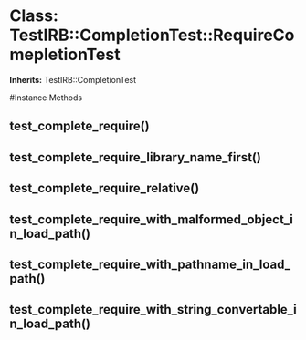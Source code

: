# Class: TestIRB::CompletionTest::RequireComepletionTest
**Inherits:** TestIRB::CompletionTest
    




#Instance Methods
## test_complete_require() [](#method-i-test_complete_require)

## test_complete_require_library_name_first() [](#method-i-test_complete_require_library_name_first)

## test_complete_require_relative() [](#method-i-test_complete_require_relative)

## test_complete_require_with_malformed_object_in_load_path() [](#method-i-test_complete_require_with_malformed_object_in_load_path)

## test_complete_require_with_pathname_in_load_path() [](#method-i-test_complete_require_with_pathname_in_load_path)

## test_complete_require_with_string_convertable_in_load_path() [](#method-i-test_complete_require_with_string_convertable_in_load_path)


